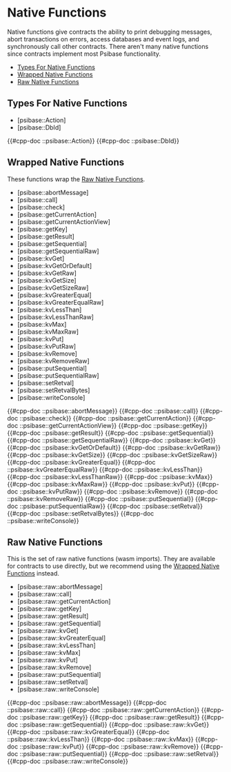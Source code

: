 # Native Functions

Native functions give contracts the ability to print debugging messages, abort transactions on errors, access databases and event logs, and synchronously call other contracts. There aren't many native functions since contracts implement most Psibase functionality.

- [Types For Native Functions](#types-for-native-functions)
- [Wrapped Native Functions](#wrapped-native-functions)
- [Raw Native Functions](#raw-native-functions)

## Types For Native Functions

- [psibase::Action]
- [psibase::DbId]

{{#cpp-doc ::psibase::Action}}
{{#cpp-doc ::psibase::DbId}}

## Wrapped Native Functions

These functions wrap the [Raw Native Functions](#raw-native-functions).

- [psibase::abortMessage]
- [psibase::call]
- [psibase::check]
- [psibase::getCurrentAction]
- [psibase::getCurrentActionView]
- [psibase::getKey]
- [psibase::getResult]
- [psibase::getSequential]
- [psibase::getSequentialRaw]
- [psibase::kvGet]
- [psibase::kvGetOrDefault]
- [psibase::kvGetRaw]
- [psibase::kvGetSize]
- [psibase::kvGetSizeRaw]
- [psibase::kvGreaterEqual]
- [psibase::kvGreaterEqualRaw]
- [psibase::kvLessThan]
- [psibase::kvLessThanRaw]
- [psibase::kvMax]
- [psibase::kvMaxRaw]
- [psibase::kvPut]
- [psibase::kvPutRaw]
- [psibase::kvRemove]
- [psibase::kvRemoveRaw]
- [psibase::putSequential]
- [psibase::putSequentialRaw]
- [psibase::setRetval]
- [psibase::setRetvalBytes]
- [psibase::writeConsole]

{{#cpp-doc ::psibase::abortMessage}}
{{#cpp-doc ::psibase::call}}
{{#cpp-doc ::psibase::check}}
{{#cpp-doc ::psibase::getCurrentAction}}
{{#cpp-doc ::psibase::getCurrentActionView}}
{{#cpp-doc ::psibase::getKey}}
{{#cpp-doc ::psibase::getResult}}
{{#cpp-doc ::psibase::getSequential}}
{{#cpp-doc ::psibase::getSequentialRaw}}
{{#cpp-doc ::psibase::kvGet}}
{{#cpp-doc ::psibase::kvGetOrDefault}}
{{#cpp-doc ::psibase::kvGetRaw}}
{{#cpp-doc ::psibase::kvGetSize}}
{{#cpp-doc ::psibase::kvGetSizeRaw}}
{{#cpp-doc ::psibase::kvGreaterEqual}}
{{#cpp-doc ::psibase::kvGreaterEqualRaw}}
{{#cpp-doc ::psibase::kvLessThan}}
{{#cpp-doc ::psibase::kvLessThanRaw}}
{{#cpp-doc ::psibase::kvMax}}
{{#cpp-doc ::psibase::kvMaxRaw}}
{{#cpp-doc ::psibase::kvPut}}
{{#cpp-doc ::psibase::kvPutRaw}}
{{#cpp-doc ::psibase::kvRemove}}
{{#cpp-doc ::psibase::kvRemoveRaw}}
{{#cpp-doc ::psibase::putSequential}}
{{#cpp-doc ::psibase::putSequentialRaw}}
{{#cpp-doc ::psibase::setRetval}}
{{#cpp-doc ::psibase::setRetvalBytes}}
{{#cpp-doc ::psibase::writeConsole}}

## Raw Native Functions

This is the set of raw native functions (wasm imports). They are available for contracts to use directly, but we recommend using the [Wrapped Native Functions](#wrapped-native-functions) instead.

- [psibase::raw::abortMessage]
- [psibase::raw::call]
- [psibase::raw::getCurrentAction]
- [psibase::raw::getKey]
- [psibase::raw::getResult]
- [psibase::raw::getSequential]
- [psibase::raw::kvGet]
- [psibase::raw::kvGreaterEqual]
- [psibase::raw::kvLessThan]
- [psibase::raw::kvMax]
- [psibase::raw::kvPut]
- [psibase::raw::kvRemove]
- [psibase::raw::putSequential]
- [psibase::raw::setRetval]
- [psibase::raw::writeConsole]

{{#cpp-doc ::psibase::raw::abortMessage}}
{{#cpp-doc ::psibase::raw::call}}
{{#cpp-doc ::psibase::raw::getCurrentAction}}
{{#cpp-doc ::psibase::raw::getKey}}
{{#cpp-doc ::psibase::raw::getResult}}
{{#cpp-doc ::psibase::raw::getSequential}}
{{#cpp-doc ::psibase::raw::kvGet}}
{{#cpp-doc ::psibase::raw::kvGreaterEqual}}
{{#cpp-doc ::psibase::raw::kvLessThan}}
{{#cpp-doc ::psibase::raw::kvMax}}
{{#cpp-doc ::psibase::raw::kvPut}}
{{#cpp-doc ::psibase::raw::kvRemove}}
{{#cpp-doc ::psibase::raw::putSequential}}
{{#cpp-doc ::psibase::raw::setRetval}}
{{#cpp-doc ::psibase::raw::writeConsole}}
